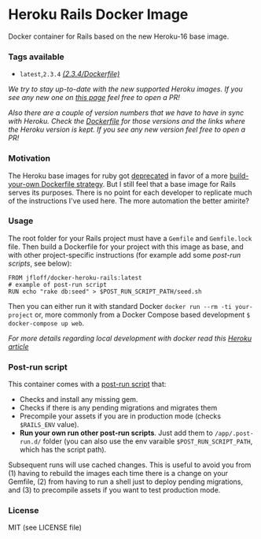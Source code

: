 # Heroku Rails Docker Image

Docker container for Rails based on the new Heroku-16 base image.

### Tags available

* `latest`,`2.3.4` *[(2.3.4/Dockerfile)](2.3.4/Dockerfile)*

_We try to stay up-to-date with the new supported Heroku images. If you see any new one on [this page](https://devcenter.heroku.com/articles/ruby-support#supported-runtimes) feel free to open a PR!_

_Also there are a couple of version numbers that we have to have in sync with Heroku. Check the [Dockerfile](Dockerfile.template) for those versions and the links where the Heroku version is kept. If you see any new version feel free to open a PR!_

### Motivation
The Heroku base images for ruby got [deprecated](https://github.com/heroku/docker-ruby) in favor of a more [build-your-own Dockerfile strategy](https://devcenter.heroku.com/articles/local-development-with-docker-compose). But I still feel that a base image for Rails serves its purposes. There is no point for each developer to replicate much of the instructions I've used here. The more automation the better amirite?

### Usage
The root folder for your Rails project must have a `Gemfile` and `Gemfile.lock` file. Then build a Dockerfile for your project with this image as base, and with other project-specific instructions (for example add some *post-run scripts*, see below):
```docker
FROM jfloff/docker-heroku-rails:latest
# example of post-run script
RUN echo "rake db:seed" > $POST_RUN_SCRIPT_PATH/seed.sh
```

Then you can either run it with standard Docker `docker run --rm -ti your-project` or, more commonly from a Docker Compose based development `$ docker-compose up web`.

_For more details regarding local development with docker read this [Heroku article](https://devcenter.heroku.com/articles/local-development-with-docker-compose)_

### Post-run script
This container comes with a [post-run script](init.sh) that:
- Checks and install any missing gem.
- Checks if there is any pending migrations and migrates them
- Precompile your assets if you are in production mode (checks `$RAILS_ENV` value).
- **Run your own run other post-run scripts**. Just add them to `/app/.post-run.d/` folder (you can also use the env varaible `$POST_RUN_SCRIPT_PATH`, which has the script path).

Subsequent runs will use cached changes. This is useful to avoid you from (1) having to rebuild the images each time there is a change on your Gemfile, (2) from having to run a shell just to deploy pending migrations, and (3) to precompile assets if you want to test production mode.



### License

MIT (see LICENSE file)

